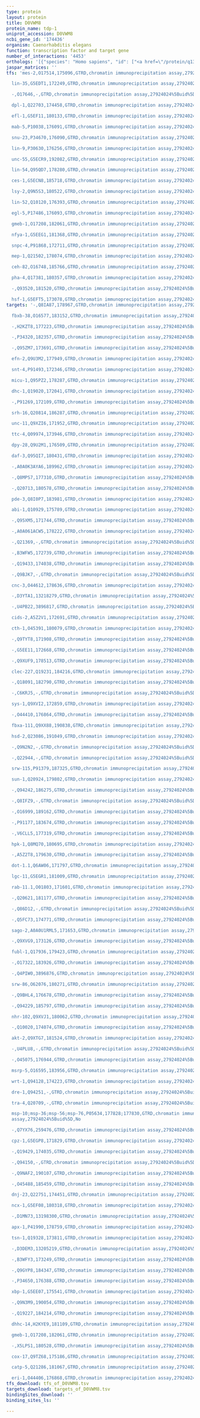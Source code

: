 ```yaml
---
type: protein
layout: protein
title: D0VWM8
protein_name: tdp-1
uniprot_accession: D0VWM8
ncbi_gene_id: '174436'
organism: Caenorhabditis elegans
function: transcription factor and target gene
number_of_interactions: '4453'
orthologs: '[{"species": "Homo sapiens", "id": ["<a href=\"/protein/q13148\">Q13148</a>", "G3V162"]}, {"species": "Mus musculus", "id": ["<a href=\"/protein/q921f2\">Q921F2</a>"]}, {"species": "Rattus norvegicus", "id": ["<a href=\"/protein/i6l9g6\">I6L9G6</a>"]}, {"species": "Drosophila melanogaster", "id": ["Q9W1I0", "Q9VUN2"]}, {"species": "Danio rerio", "id": ["X1WD19", "A0A2R8Q8T5"]}]'
jaspar_matrices: ''
tfs: 'mes-2,O17514,175096,GTRD,chromatin immunoprecipitation assay,27924024%5Buid%5D,No

  lin-35,G5EDT1,172249,GTRD,chromatin immunoprecipitation assay,27924024%5Buid%5D,No

  -,O17646,-,GTRD,chromatin immunoprecipitation assay,27924024%5Buid%5D,No

  dpl-1,Q22703,174458,GTRD,chromatin immunoprecipitation assay,27924024%5Buid%5D,No

  efl-1,G5EF11,180133,GTRD,chromatin immunoprecipitation assay,27924024%5Buid%5D,No

  mab-5,P10038,176091,GTRD,chromatin immunoprecipitation assay,27924024%5Buid%5D,No

  snu-23,P34670,176090,GTRD,chromatin immunoprecipitation assay,27924024%5Buid%5D,No

  lin-9,P30630,176256,GTRD,chromatin immunoprecipitation assay,27924024%5Buid%5D,No

  unc-55,G5ECR9,192082,GTRD,chromatin immunoprecipitation assay,27924024%5Buid%5D,No

  lin-54,Q95QD7,178280,GTRD,chromatin immunoprecipitation assay,27924024%5Buid%5D,No

  ces-1,G5ECN8,185718,GTRD,chromatin immunoprecipitation assay,27924024%5Buid%5D,No

  lsy-2,Q9N5S3,180522,GTRD,chromatin immunoprecipitation assay,27924024%5Buid%5D,No

  lin-52,Q10120,176393,GTRD,chromatin immunoprecipitation assay,27924024%5Buid%5D,No

  egl-5,P17486,176093,GTRD,chromatin immunoprecipitation assay,27924024%5Buid%5D,No

  gmeb-1,O17208,182061,GTRD,chromatin immunoprecipitation assay,27924024%5Buid%5D,No

  nfya-1,G5EEG1,181368,GTRD,chromatin immunoprecipitation assay,27924024%5Buid%5D,No

  snpc-4,P91868,172711,GTRD,chromatin immunoprecipitation assay,27924024%5Buid%5D,No

  mep-1,Q21502,178074,GTRD,chromatin immunoprecipitation assay,27924024%5Buid%5D,No

  ceh-82,O16748,185766,GTRD,chromatin immunoprecipitation assay,27924024%5Buid%5D,No

  pha-4,Q17381,180357,GTRD,chromatin immunoprecipitation assay,27924024%5Buid%5D,No

  -,Q93520,181520,GTRD,chromatin immunoprecipitation assay,27924024%5Buid%5D,No

  hsf-1,G5EFT5,173078,GTRD,chromatin immunoprecipitation assay,27924024%5Buid%5D,No'
targets: '-,Q8IA87,178967,GTRD,chromatin immunoprecipitation assay,27924024%5Buid%5D,No

  fbxb-38,O16577,183152,GTRD,chromatin immunoprecipitation assay,27924024%5Buid%5D,No

  -,H2KZT8,177223,GTRD,chromatin immunoprecipitation assay,27924024%5Buid%5D,No

  -,P34320,182357,GTRD,chromatin immunoprecipitation assay,27924024%5Buid%5D,No

  -,Q95ZM7,173691,GTRD,chromatin immunoprecipitation assay,27924024%5Buid%5D,No

  efn-2,Q9U3M2,177949,GTRD,chromatin immunoprecipitation assay,27924024%5Buid%5D,No

  snt-4,P91493,172346,GTRD,chromatin immunoprecipitation assay,27924024%5Buid%5D,No

  micu-1,Q95PZ2,178287,GTRD,chromatin immunoprecipitation assay,27924024%5Buid%5D,No

  dhc-1,Q19020,172041,GTRD,chromatin immunoprecipitation assay,27924024%5Buid%5D,No

  -,P91269,172109,GTRD,chromatin immunoprecipitation assay,27924024%5Buid%5D,No

  srh-16,Q20814,186287,GTRD,chromatin immunoprecipitation assay,27924024%5Buid%5D,No

  unc-11,Q9XZI6,171952,GTRD,chromatin immunoprecipitation assay,27924024%5Buid%5D,No

  ttc-4,Q09974,173946,GTRD,chromatin immunoprecipitation assay,27924024%5Buid%5D,No

  dpy-28,Q9U2M1,176509,GTRD,chromatin immunoprecipitation assay,27924024%5Buid%5D,No

  daf-3,Q95QI7,180431,GTRD,chromatin immunoprecipitation assay,27924024%5Buid%5D,No

  -,A0A0K3AYA6,189962,GTRD,chromatin immunoprecipitation assay,27924024%5Buid%5D,No

  -,Q8MPS7,177310,GTRD,chromatin immunoprecipitation assay,27924024%5Buid%5D,No

  -,Q20713,180578,GTRD,chromatin immunoprecipitation assay,27924024%5Buid%5D,No

  pde-3,Q8I0P7,183981,GTRD,chromatin immunoprecipitation assay,27924024%5Buid%5D,No

  abi-1,Q10929,175789,GTRD,chromatin immunoprecipitation assay,27924024%5Buid%5D,No

  -,Q95XM5,171744,GTRD,chromatin immunoprecipitation assay,27924024%5Buid%5D,No

  -,A0A061ACW5,178222,GTRD,chromatin immunoprecipitation assay,27924024%5Buid%5D,No

  -,Q21369,-,GTRD,chromatin immunoprecipitation assay,27924024%5Buid%5D,No

  -,B3WFW5,172739,GTRD,chromatin immunoprecipitation assay,27924024%5Buid%5D,No

  -,Q19433,174038,GTRD,chromatin immunoprecipitation assay,27924024%5Buid%5D,No

  -,Q9BJK7,-,GTRD,chromatin immunoprecipitation assay,27924024%5Buid%5D,No

  cnc-3,O44612,178636,GTRD,chromatin immunoprecipitation assay,27924024%5Buid%5D,No

  -,D3YTA1,13218279,GTRD,chromatin immunoprecipitation assay,27924024%5Buid%5D,No

  -,U4PB22,3896817,GTRD,chromatin immunoprecipitation assay,27924024%5Buid%5D,No

  cids-2,A5Z2V1,172691,GTRD,chromatin immunoprecipitation assay,27924024%5Buid%5D,No

  cth-1,O45391,180079,GTRD,chromatin immunoprecipitation assay,27924024%5Buid%5D,No

  -,Q9TYT8,171908,GTRD,chromatin immunoprecipitation assay,27924024%5Buid%5D,No

  -,G5EE11,172668,GTRD,chromatin immunoprecipitation assay,27924024%5Buid%5D,No

  -,Q9XUF9,178513,GTRD,chromatin immunoprecipitation assay,27924024%5Buid%5D,No

  clec-227,Q19231,184216,GTRD,chromatin immunoprecipitation assay,27924024%5Buid%5D,No

  -,Q18091,182790,GTRD,chromatin immunoprecipitation assay,27924024%5Buid%5D,No

  -,C6KRJ5,-,GTRD,chromatin immunoprecipitation assay,27924024%5Buid%5D,No

  sys-1,Q9XVI2,172859,GTRD,chromatin immunoprecipitation assay,27924024%5Buid%5D,No

  -,O44410,176864,GTRD,chromatin immunoprecipitation assay,27924024%5Buid%5D,No

  fbxa-111,Q9XX88,190838,GTRD,chromatin immunoprecipitation assay,27924024%5Buid%5D,No

  hsd-2,Q23086,191049,GTRD,chromatin immunoprecipitation assay,27924024%5Buid%5D,No

  -,Q9N2N2,-,GTRD,chromatin immunoprecipitation assay,27924024%5Buid%5D,No

  -,Q22944,-,GTRD,chromatin immunoprecipitation assay,27924024%5Buid%5D,No

  srw-115,P91379,187325,GTRD,chromatin immunoprecipitation assay,27924024%5Buid%5D,No

  sun-1,Q20924,179802,GTRD,chromatin immunoprecipitation assay,27924024%5Buid%5D,No

  -,Q94242,186275,GTRD,chromatin immunoprecipitation assay,27924024%5Buid%5D,No

  -,Q8IFZ9,-,GTRD,chromatin immunoprecipitation assay,27924024%5Buid%5D,No

  -,O16999,189162,GTRD,chromatin immunoprecipitation assay,27924024%5Buid%5D,No

  -,P91177,183674,GTRD,chromatin immunoprecipitation assay,27924024%5Buid%5D,No

  -,V6CLL5,177319,GTRD,chromatin immunoprecipitation assay,27924024%5Buid%5D,No

  hpk-1,Q8MQ70,180695,GTRD,chromatin immunoprecipitation assay,27924024%5Buid%5D,No

  -,A5Z2T8,179630,GTRD,chromatin immunoprecipitation assay,27924024%5Buid%5D,No

  dot-1.1,Q6AW06,171797,GTRD,chromatin immunoprecipitation assay,27924024%5Buid%5D,No

  lgc-11,G5EGR1,181009,GTRD,chromatin immunoprecipitation assay,27924024%5Buid%5D,No

  rab-11.1,O01803,171601,GTRD,chromatin immunoprecipitation assay,27924024%5Buid%5D,No

  -,Q20621,181177,GTRD,chromatin immunoprecipitation assay,27924024%5Buid%5D,No

  -,Q86D12,-,GTRD,chromatin immunoprecipitation assay,27924024%5Buid%5D,No

  -,Q5FC73,174771,GTRD,chromatin immunoprecipitation assay,27924024%5Buid%5D,No

  sago-2,A0A0U1RML5,171653,GTRD,chromatin immunoprecipitation assay,27924024%5Buid%5D,No

  -,Q9XVG9,173126,GTRD,chromatin immunoprecipitation assay,27924024%5Buid%5D,No

  fubl-1,Q17936,179423,GTRD,chromatin immunoprecipitation assay,27924024%5Buid%5D,No

  -,O17322,183926,GTRD,chromatin immunoprecipitation assay,27924024%5Buid%5D,No

  -,Q4PIW0,3896876,GTRD,chromatin immunoprecipitation assay,27924024%5Buid%5D,No

  srw-86,O62076,180271,GTRD,chromatin immunoprecipitation assay,27924024%5Buid%5D,No

  -,Q9BHL4,176678,GTRD,chromatin immunoprecipitation assay,27924024%5Buid%5D,No

  -,Q94229,185797,GTRD,chromatin immunoprecipitation assay,27924024%5Buid%5D,No

  nhr-102,Q9XVJ1,180062,GTRD,chromatin immunoprecipitation assay,27924024%5Buid%5D,No

  -,Q10020,174074,GTRD,chromatin immunoprecipitation assay,27924024%5Buid%5D,No

  akt-2,Q9XTG7,181524,GTRD,chromatin immunoprecipitation assay,27924024%5Buid%5D,No

  -,U4PLU8,-,GTRD,chromatin immunoprecipitation assay,27924024%5Buid%5D,No

  -,O45075,176944,GTRD,chromatin immunoprecipitation assay,27924024%5Buid%5D,No

  msrp-5,O16595,183956,GTRD,chromatin immunoprecipitation assay,27924024%5Buid%5D,No

  wrt-1,Q94128,174223,GTRD,chromatin immunoprecipitation assay,27924024%5Buid%5D,No

  dre-1,Q94251,-,GTRD,chromatin immunoprecipitation assay,27924024%5Buid%5D,No

  tra-4,Q20709,-,GTRD,chromatin immunoprecipitation assay,27924024%5Buid%5D,No

  msp-10;msp-36;msp-56;msp-76,P05634,177828;177830,GTRD,chromatin immunoprecipitation
  assay,27924024%5Buid%5D,No

  -,Q7YX76,259476,GTRD,chromatin immunoprecipitation assay,27924024%5Buid%5D,No

  cpz-1,G5EGP8,171829,GTRD,chromatin immunoprecipitation assay,27924024%5Buid%5D,No

  -,Q19429,174035,GTRD,chromatin immunoprecipitation assay,27924024%5Buid%5D,No

  -,Q94150,-,GTRD,chromatin immunoprecipitation assay,27924024%5Buid%5D,No

  -,Q9NAF2,190107,GTRD,chromatin immunoprecipitation assay,27924024%5Buid%5D,No

  -,O45488,185459,GTRD,chromatin immunoprecipitation assay,27924024%5Buid%5D,No

  dnj-23,Q22751,174451,GTRD,chromatin immunoprecipitation assay,27924024%5Buid%5D,No

  ncx-1,G5EF08,180318,GTRD,chromatin immunoprecipitation assay,27924024%5Buid%5D,No

  -,D1MN73,13198300,GTRD,chromatin immunoprecipitation assay,27924024%5Buid%5D,No

  apx-1,P41990,178759,GTRD,chromatin immunoprecipitation assay,27924024%5Buid%5D,No

  tsn-1,Q19328,173811,GTRD,chromatin immunoprecipitation assay,27924024%5Buid%5D,No

  -,D3DEM3,13205219,GTRD,chromatin immunoprecipitation assay,27924024%5Buid%5D,No

  -,B3WFY3,173249,GTRD,chromatin immunoprecipitation assay,27924024%5Buid%5D,No

  -,Q9GYP8,184347,GTRD,chromatin immunoprecipitation assay,27924024%5Buid%5D,No

  -,P34650,176388,GTRD,chromatin immunoprecipitation assay,27924024%5Buid%5D,No

  xbp-1,G5EE07,175541,GTRD,chromatin immunoprecipitation assay,27924024%5Buid%5D,No

  -,Q9N3M9,190054,GTRD,chromatin immunoprecipitation assay,27924024%5Buid%5D,No

  -,Q19227,184214,GTRD,chromatin immunoprecipitation assay,27924024%5Buid%5D,No

  dhhc-14,H2KYE9,181109,GTRD,chromatin immunoprecipitation assay,27924024%5Buid%5D,No

  gmeb-1,O17208,182061,GTRD,chromatin immunoprecipitation assay,27924024%5Buid%5D,No

  -,X5LPS1,180528,GTRD,chromatin immunoprecipitation assay,27924024%5Buid%5D,No

  cox-17,Q9TZ68,175186,GTRD,chromatin immunoprecipitation assay,27924024%5Buid%5D,No

  catp-5,Q21286,181067,GTRD,chromatin immunoprecipitation assay,27924024%5Buid%5D,No

  eri-1,O44406,176868,GTRD,chromatin immunoprecipitation assay,27924024%5Buid%5D,No'
tfs_download: tfs_of_D0VWM8.tsv
targets_download: targets_of_D0VWM8.tsv
bindingSites_download: ''
binding_sites_ls: ''

---
```

